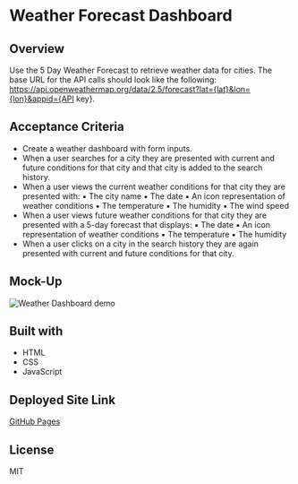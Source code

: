# Weather Forecast Dashboard

## Overview
Use the 5 Day Weather Forecast to retrieve weather data for cities. The base URL for the API calls should look like the following: https://api.openweathermap.org/data/2.5/forecast?lat={lat}&lon={lon}&appid={API key}.



## Acceptance Criteria

* Create a weather dashboard with form inputs.
* When a user searches for a city they are presented with current and future conditions for that city and that city is added to the search history.
* When a user views the current weather conditions for that city they are presented with:
        ▪ The city name
        ▪ The date
        ▪ An icon representation of weather conditions
        ▪ The temperature
        ▪ The humidity
        ▪ The wind speed
* When a user views future weather conditions for that city they are presented with a 5-day forecast that displays:
        ▪ The date
        ▪ An icon representation of weather conditions
        ▪ The temperature
        ▪ The humidity
* When a user clicks on a city in the search history they are again presented with current and future conditions for that city.


## Mock-Up
![Weather Dashboard demo](/assets/demo.gif)


## Built with
* HTML
* CSS
* JavaScript

## Deployed Site Link
[GitHub Pages](https://apyosi.github.io/weather-forecast/)


## License
MIT
